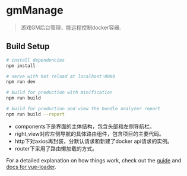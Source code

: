 # gmManage

> 游戏GM后台管理，能远程控制docker容器.

## Build Setup

``` bash
# install dependencies
npm install

# serve with hot reload at localhost:8080
npm run dev

# build for production with minification
npm run build

# build for production and view the bundle analyzer report
npm run build --report
```

* components下是界面的主体结构，包含头部和左侧导航栏。
* right_view对应左侧导航的具体路由组件，包含项目的主要代码。
* http下对axios再封装，分默认请求和新建了docker api请求的实例。
* router下采用了路由懒加载的方式。

For a detailed explanation on how things work, check out the [guide](http://vuejs-templates.github.io/webpack/) and [docs for vue-loader](http://vuejs.github.io/vue-loader).
